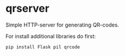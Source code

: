 qrserver
========
Simple HTTP-server for generating QR-codes.

For install additional libraries do first:
```
pip install Flask pil qrcode
```